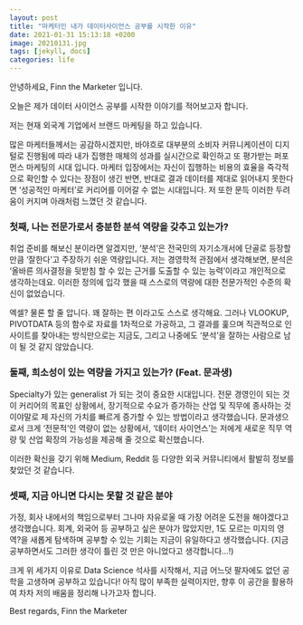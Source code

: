 ```yaml
---
layout: post
title: "마케터인 내가 데이터사이언스 공부를 시작한 이유"
date: 2021-01-31 15:13:18 +0200
image: 20210131.jpg
tags: [jekyll, docs]
categories: life
---
```



안녕하세요, Finn the Marketer 입니다.

오늘은 제가 데이터 사이언스 공부를 시작한 이야기를 적어보고자 합니다.

저는 현재 외국계 기업에서 브랜드 마케팅을 하고 있습니다.

많은 마케터들께서는 공감하시겠지만, 바야흐로 대부분의 소비자 커뮤니케이션이 디지털로 진행됨에 따라 내가 집행한 매체의 성과를 실시간으로 확인하고 또 평가받는 퍼포먼스 마케팅의 시대 입니다.
마케터 입장에서는 자신이 집행하는 비용의 효율을 즉각적으로 확인할 수 있다는 장점이 생긴 반면, 반대로 결과 데이터를 제대로 읽어내지 못한다면 ‘성공적인 마케터’로 커리어를 이어갈 수 없는 시대입니다.
저 또한 문득 이러한 두려움이 커지며 아래처럼 느꼈던 것 같습니다.

### 첫째, 나는 전문가로서 충분한 분석 역량을 갖추고 있는가?

취업 준비를 해보신 분이라면 알겠지만, ‘분석’은 전국민의 자기소개서에 단골로 등장할 만큼 ‘잘한다’고 주장하기 쉬운 역량입니다. 저는 경영학적 관점에서 생각해보면, 분석은 ‘올바른 의사결정을 뒷받침 할 수 있는 근거를 도출할 수 있는 능력’이라고 개인적으로 생각하는데요. 이러한 정의에 입각 했을 때 스스로의 역량에 대한 전문가적인 수준의 확신이 없었습니다.

엑셀? 물론 할 줄 압니다. 꽤 잘하는 편 이라고도 스스로 생각해요. 그러나 VLOOKUP, PIVOTDATA 등의 함수로 자료를 1차적으로 가공하고, 그 결과를 훑으며 직관적으로 인사이트를 찾아내는 방식만으로는 지금도, 그리고 나중에도 ‘분석’을 잘하는 사람으로 남이 될 것 같지 않았습니다.



### 둘째, 희소성이 있는 역량을 가지고 있는가? (Feat. 문과생)

Specialty가 있는 generalist 가 되는 것이 중요한 시대입니다. 전문 경영인이 되는 것이 커리어의 목표인 상황에서, 장기적으로 수요가 증가하는 산업 및 직무에 종사하는 것이야말로 제 자신의 가치를 빠르게 증가할 수 있는 방법이라고 생각했습니다. 문과생으로서 크게 ‘전문적’인 역량이 없는 상황에서, ‘데이터 사이언스’는 저에게 새로운 직무 역량 및 산업 확장의 가능성을 제공해 줄 것으로 확신했습니다.

이러한 확신을 갖기 위해 Medium, Reddit 등 다양한 외국 커뮤니티에서 활발히 정보를 찾았던 것 같습니다.



### 셋째, 지금 아니면 다시는 못할 것 같은 분야

가정, 회사 내에서의 책임으로부터 그나마 자유로울 때 가장 어려운 도전을 해야겠다고 생각했습니다. 회계, 외국어 등 공부하고 싶은 분야가 많았지만, 1도 모르는 미지의 영역?을 새롭게 탐색하며 공부할 수 있는 기회는 지금이 유일하다고 생각했습니다. (지금 공부하면서도 그러한 생각이 틀린 것 만은 아니었다고 생각합니다…!)



크게 위 세가지 이유로 Data Science 석사를 시작해서, 지금 어느덧 팔자에도 없던 공학을 고생하며 공부하고 있습니다!
아직 많이 부족한 실력이지만, 향후 이 공간을 활용하여 차차 저의 배움을 정리해 나가고자 합니다.


Best regards,
Finn the Marketer
